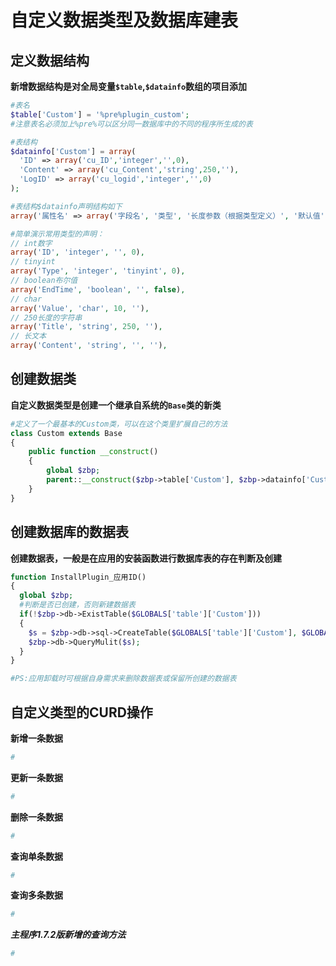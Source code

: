 # 自定义数据类型及数据库建表



## 定义数据结构


**新增数据结构是对全局变量`$table`,`$datainfo`数组的项目添加**

```php
#表名
$table['Custom'] = '%pre%plugin_custom';
#注意表名必须加上%pre%可以区分同一数据库中的不同的程序所生成的表

#表结构
$datainfo['Custom'] = array(
  'ID' => array('cu_ID','integer','',0),
  'Content' => array('cu_Content','string',250,''),
  'LogID' => array('cu_logid','integer','',0)
);

#表结构$datainfo声明结构如下
array('属性名' => array('字段名', '类型', '长度参数（根据类型定义）', '默认值'));

#简单演示常用类型的声明：
// int数字
array('ID', 'integer', '', 0),
// tinyint
array('Type', 'integer', 'tinyint', 0),
// boolean布尔值
array('EndTime', 'boolean', '', false),
// char
array('Value', 'char', 10, ''),
// 250长度的字符串
array('Title', 'string', 250, ''),
// 长文本
array('Content', 'string', '', ''),
```

## 创建数据类

**自定义数据类型是创建一个继承自系统的`Base`类的新类**
```php
#定义了一个最基本的Custom类，可以在这个类里扩展自己的方法
class Custom extends Base
{
    public function __construct()
    {
        global $zbp;
        parent::__construct($zbp->table['Custom'], $zbp->datainfo['Custom'], __CLASS__);
    }
}
```

## 创建数据库的数据表

**创建数据表，一般是在应用的安装函数进行数据库表的存在判断及创建**
```php
function InstallPlugin_应用ID()
{
  global $zbp;
  #判断是否已创建，否则新建数据表
  if(!$zbp->db->ExistTable($GLOBALS['table']['Custom']))
  {
    $s = $zbp->db->sql->CreateTable($GLOBALS['table']['Custom'], $GLOBALS ['datainfo']['Custom']);
    $zbp->db->QueryMulit($s);
  }
}

#PS:应用卸载时可根据自身需求来删除数据表或保留所创建的数据表
```

## 自定义类型的CURD操作

**新增一条数据**
```php
#
```
**更新一条数据**
```php
#
```
**删除一条数据**
```php
#
```
**查询单条数据**
```php
#
```
**查询多条数据**
```php
#
```
***主程序1.7.2版新增的查询方法***
```php
#
```